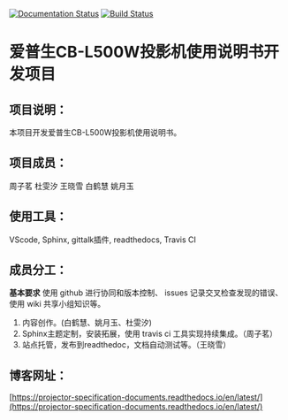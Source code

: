 [![Documentation Status](https://readthedocs.org/projects/projector-specification-documents/badge/?version=latest)](https://projector-specification-documents.readthedocs.io/en/latest/?badge=latest)
[![Build Status](https://travis-ci.org/zjl123001/Projector-Specification-Documents.svg?branch=main)](https://travis-ci.org/zjl123001/Projector-Specification-Documents)
# 爱普生CB-L500W投影机使用说明书开发项目
## 项目说明：
本项目开发爱普生CB-L500W投影机使用说明书。
## 项目成员：
周子茗 杜雯汐 王晓雪 白鹤慧 姚月玉
## 使用工具：
VScode, Sphinx, gittalk插件, readthedocs, Travis CI
## 成员分工：
**基本要求** 使用 github 进行协同和版本控制、 issues 记录交叉检查发现的错误、 使用 wiki 共享小组知识等。
1. 内容创作。(白鹤慧、姚月玉、杜雯汐)
2. Sphinx主题定制，安装拓展，使用 travis ci 工具实现持续集成。（周子茗）
3. 站点托管，发布到readthedoc，文档自动测试等。（王晓雪）
## 博客网址：
[https://projector-specification-documents.readthedocs.io/en/latest/](https://projector-specification-documents.readthedocs.io/en/latest/)
